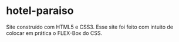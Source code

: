 # hotel-paraiso
Site construído com HTML5 e CSS3.
Esse site foi feito com intuito de colocar em prática o FLEX-Box do CSS.
